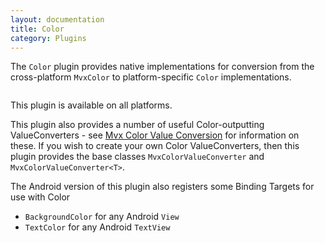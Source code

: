 ```yaml
---
layout: documentation
title: Color
category: Plugins
---
```

The `Color` plugin provides native implementations for conversion from the cross-platform `MvxColor` to platform-specific `Color` implementations.
```C# public interface IMvxNativeColor\n{\n  object ToNative(MvxColor mvxColor);\n}",
```
This plugin is available on all platforms.

This plugin also provides a number of useful Color-outputting ValueConverters - see [Mvx Color Value Conversion](https://github.com/slodge/MvvmCross/wiki/Value-Converters#the-mvx-color-valueconverters) for information on these. If you wish to create your own Color ValueConverters, then this plugin provides the base classes `MvxColorValueConverter` and `MvxColorValueConverter<T>`.

The Android version of this plugin also registers some Binding Targets for use with Color 

- `BackgroundColor` for any Android `View` 
- `TextColor` for any Android `TextView`